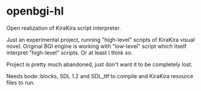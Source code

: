 # openbgi-hl
Open realization of KiraKira script interpreter.

Just an experimental project, running "high-level" scripts of KiraKira visual novel. Original BGI engine is working with "low-level" script which itself interpret "high-level" scripts.
Or at least I think so.

Project is pretty much abandoned, just don't want it to be completely lost.

Needs bode::blocks, SDL 1.2 and SDL_ttf to compile and KiraKira resource files to run.

